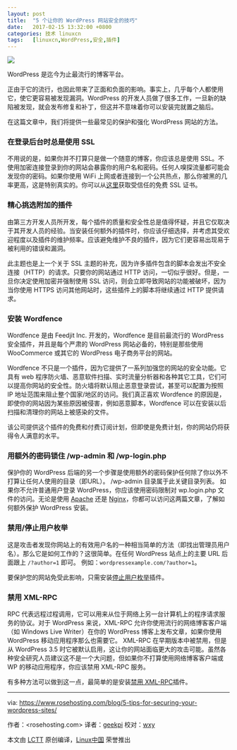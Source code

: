 ```yaml
---
layout: post
title:	"5 个让你的 WordPress 网站安全的技巧"
date:	2017-02-15 13:32:00 +0800 
categories:	技术 linuxcn 
tags:	[linuxcn,WordPress,安全,插件]
---
```



![](/Asserts/Images//attachment/album/201702/15/084042u0fieziej0uljpus.jpg)


WordPress 是迄今为止最流行的博客平台。


正由于它的流行，也因此带来了正面和负面的影响。事实上，几乎每个人都使用它，使它更容易被发现漏洞。WordPress 的开发人员做了很多工作，一旦新的缺陷被发现，就会发布修复和补丁，但这并不意味着你可以安装完就置之脑后。


在这篇文章中，我们将提供一些最常见的保护和强化 WordPress 网站的方法。


### 在登录后台时总是使用 SSL


不用说的是，如果你并不打算只是做一个随意的博客，你应该总是使用 SSL。不使用加密连接登录到你的网站会暴露你的用户名和密码。任何人嗅探流量都可能会发现你的密码。如果你使用 WiFi 上网或者连接到一个公共热点，那么你被黑的几率更高，这是特别真实的。你可以从[这里](https://letsencrypt.org/)获取受信任的免费 SSL 证书。


### 精心挑选附加的插件


由第三方开发人员所开发，每个插件的质量和安全性总是值得怀疑，并且它仅取决于其开发人员的经验。当安装任何额外的插件时，你应该仔细选择，并考虑其受欢迎程度以及插件的维护频率。应该避免维护不良的插件，因为它们更容易出现易于被利用的错误和漏洞。


此主题也是上一个关于 SSL 主题的补充，因为许多插件包含的脚本会发出不安全连接（HTTP）的请求。只要你的网站通过 HTTP 访问，一切似乎很好。但是，一旦你决定使用加密并强制使用 SSL 访问，则会立即导致网站的功能被破坏，因为当你使用 HTTPS 访问其他网站时，这些插件上的脚本将继续通过 HTTP 提供请求。


### 安装 Wordfence


Wordfence 是由 Feedjit Inc. 开发的，Wordfence 是目前最流行的 WordPress 安全插件，并且是每个严肃的 WordPress 网站必备的，特别是那些使用 WooCommerce 或其它的 WordPress 电子商务平台的网站。


Wordfence 不只是一个插件，因为它提供了一系列加强您的网站的安全功能。它具有 web 程序防火墙、恶意软件扫描、实时流量分析器和各种其它工具，它们可以提高你网站的安全性。防火墙将默认阻止恶意登录尝试，甚至可以配置为按照 IP 地址范围来阻止整个国家/地区的访问。我们真正喜欢 Wordfence 的原因是，即使你的网站因为某些原因被侵害，例如恶意脚本，Wordfence 可以在安装以后扫描和清理你的网站上被感染的文件。


该公司提供这个插件的免费和付费订阅计划，但即使是免费计划，你的网站仍将获得令人满意的水平。


### 用额外的密码锁住 /wp-admin 和 /wp-login.php


保护你的 WordPress 后端的另一个步骤是使用额外的密码保护任何除了你以外不打算让任何人使用的目录（即URL）。 /wp-admin 目录属于此关键目录列表。 如果你不允许普通用户登录 WordPress，你应该使用密码限制对 wp.login.php 文件的访问。无论是使用 [Apache](/article-5731-1.html) 还是 [Nginx](/article-5229-1.html)，你都可以访问这两篇文章，了解如何额外保护 WordPress 安装。


### 禁用/停止用户枚举


这是攻击者发现你网站上的有效用户名的一种相当简单的方法（即找出管理员用户名）。那么它是如何工作的？这很简单。在任何 WordPress 站点上的主要 URL 后面跟上 `/?author=1` 即可。 例如：`wordpressexample.com/?author=1`。


要保护您的网站免受此影响，只需安装[停止用户枚举](https://wordpress.org/plugins/stop-user-enumeration/)插件。


### 禁用 XML-RPC


RPC 代表远程过程调用，它可以用来从位于网络上另一台计算机上的程序请求服务的协议。对于 WordPress 来说，XML-RPC 允许你使用流行的网络博客客户端（如 Windows Live Writer）在你的 WordPress 博客上发布文章，如果你使用 WordPress 移动应用程序那么也需要它。 XML-RPC 在早期版本中被禁用，但是从 WordPress 3.5 时它被默认启用，这让你的网站面临更大的攻击可能。虽然各种安全研究人员建议这不是一个大问题，但如果你不打算使用网络博客客户端或 WP 的移动应用程序，你应该禁用 XML-RPC 服务。


有多种方法可以做到这一点，最简单的是安装[禁用 XML-RPC](https://wordpress.org/plugins/disable-xml-rpc/)插件。




---


via: <https://www.rosehosting.com/blog/5-tips-for-securing-your-wordpress-sites/>


作者：<rosehosting.com> 译者：[geekpi](https://github.com/geekpi) 校对：[wxy](https://github.com/wxy)


本文由 [LCTT](https://github.com/LCTT/TranslateProject) 原创编译，[Linux中国](https://linux.cn/) 荣誉推出

